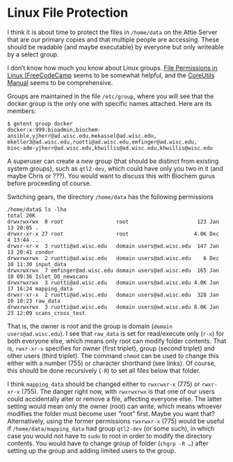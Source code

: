 # Linux File Protection

I think it is about time to protect the files in `/home/data` on the Attie Server
that are our primary copies and that multiple people are accessing.
These should be readable (and maybe executable) by everyone but only writeable by a select group.

I don’t know how much you know about Linux groups.
[File Permissions in Linux (FreeCodeCamp](https://www.freecodecamp.org/news/file-permissions-in-linux-how-to-use-the-chown-chgrp-command-s/)
seems to be somewhat helpful, and the 
[CoreUtils Manual](https://www.gnu.org/software/coreutils/manual/html_node/)
seems to be comprehensive.

Groups are maintained in the file `/etc/group`,
where you will see that the docker group is the only one with specific names attached.
Here are its members:

```
$ getent group docker
docker:x:999:bioadmin,biochem-ansible,yjherr@ad.wisc.edu,mekassel@ad.wisc.edu,
mkeller3@ad.wisc.edu,ruotti@ad.wisc.edu,emfinger@ad.wisc.edu,
bioc-adm-yjherr@ad.wisc.edu,khwillis@ad.wisc.edu,khwillis@wisc.edu
```

A superuser can create a new group (that should be distinct from existing system groups),
such as `qtl2-dev`, which could have only you two in it (and maybe Chris or ???).
You would want to discuss this with Biochem gurus before proceeding of course.

Switching gears, the directory `/home/data` has the following permissions

```
/home/data$ ls -lha
total 20K
drwxrwxrwx  8 root                 root                      123 Jan 13 20:05 .
drwxr-xr-x 27 root                 root                     4.0K Dec  4 13:44 ..
drwxr-xr-x  3 ruotti@ad.wisc.edu   domain users@ad.wisc.edu  147 Jan 13 20:41 condor
drwxrwxrwx  2 ruotti@ad.wisc.edu   domain users@ad.wisc.edu    6 Dec 10 11:30 input_data
drwxrwxrwx  7 emfinger@ad.wisc.edu domain users@ad.wisc.edu  165 Jan 10 09:36 Islet_DO_newscans
drwxrwxrwx  3 ruotti@ad.wisc.edu   domain users@ad.wisc.edu 4.0K Jan 17 16:24 mapping_data
drwxr-xr-x  2 ruotti@ad.wisc.edu   domain users@ad.wisc.edu  328 Jan 10 10:23 raw_data
drwxrwxrwx  3 ruotti@ad.wisc.edu   domain users@ad.wisc.edu 8.0K Jan 23 12:09 scans_cross_test
```

That is, the owner is root and the group is domain (`domain users@ad.wisc.edu`).
I see that `raw_data` is set for read/execute only (`r-x`) for both everyone else,
which means only root can modify folder contents.
That is, `rwxr-xr-x` specifies for owner (first triplet),
group (second triplet) and other users (third triplet).
The command `chmod` can be used to change this either with a number (755)
or character shorthand (see links).
Of course, this should be done recursively (`-R`) to set all files below that folder.

I think `mapping_data` should be changed either to `rwxrwxr-x` (775) or `rwxr-xr-x` (755).
The danger right now, with `rwxrwxrwx` is that one of our users could accidentally
alter or remove a file, affecting everyone else.
The latter setting would mean only the owner (root) can write, which means whoever modifies
the folder must become user “root” first.
Maybe you want that? Alternatively, using the former permissions `rwxrwxr-x` (775)
would be useful if `/home/data/mapping_data` had group `qtl2-dev` (or some such),
in which case you would not have to `sudo` to root in order to modify the directory contents.
You would have to change group of folder (`chgrp -R …`) after setting up the group
and adding limited users to the group.
